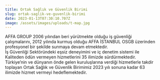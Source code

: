 ```yaml
---
title: Ortak Sağlık ve Güvenlik Birimi
slug: ortak-saglik-ve-guvenlik-birimi
date: 2023-01-13T07:30:10.707Z
image: /assets/images/uploads/t-map.jpg
---
```

AFFA GROUP 2006 yılından beri yürütmekte olduğu iş güvenliği çalışmalarını, 2012 yılında kurmuş olduğu AFFA İSTANBUL OSGB üzerinden profesyonel bir şekilde sunmaya devam etmektedir.\
İş Güvenliği Sektöründeki eşsiz deneyimini ve iç denetim sistemi ile Kaliteden ödün vermeyen hizmetlerini 35 ilimizde sürdürmektedir. Türkiye’nin ve dünyanın önde gelen kuruluşlarına verdiği hizmetlerle takdir toplayan Ortak Sağlık ve Güvenlik Birimimiz 2023 yılı sonuna kadar 63 ilimizde hizmet vermeyi hedeflemektedir.